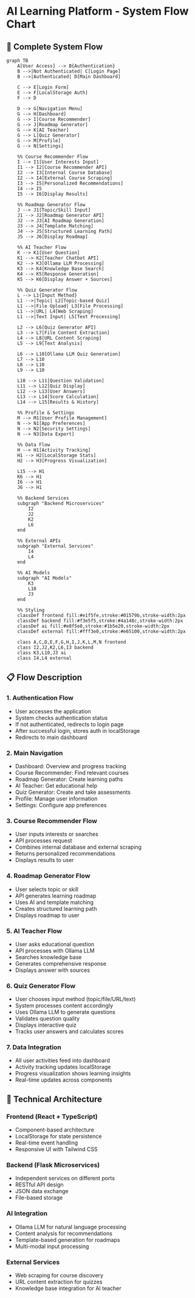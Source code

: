 # AI Learning Platform - System Flow Chart

## 🔄 Complete System Flow

```mermaid
graph TB
    A[User Access] --> B{Authentication}
    B -->|Not Authenticated| C[Login Page]
    B -->|Authenticated| D[Main Dashboard]
    
    C --> E[Login Form]
    E --> F[LocalStorage Auth]
    F --> D
    
    D --> G[Navigation Menu]
    G --> H[Dashboard]
    G --> I[Course Recommender]
    G --> J[Roadmap Generator]
    G --> K[AI Teacher]
    G --> L[Quiz Generator]
    G --> M[Profile]
    G --> N[Settings]
    
    %% Course Recommender Flow
    I --> I1[User Interests Input]
    I1 --> I2[Course Recommender API]
    I2 --> I3[Internal Course Database]
    I2 --> I4[External Course Scraping]
    I3 --> I5[Personalized Recommendations]
    I4 --> I5
    I5 --> I6[Display Results]
    
    %% Roadmap Generator Flow
    J --> J1[Topic/Skill Input]
    J1 --> J2[Roadmap Generator API]
    J2 --> J3[AI Roadmap Generation]
    J3 --> J4[Template Matching]
    J4 --> J5[Structured Learning Path]
    J5 --> J6[Display Roadmap]
    
    %% AI Teacher Flow
    K --> K1[User Question]
    K1 --> K2[Teacher Chatbot API]
    K2 --> K3[Ollama LLM Processing]
    K3 --> K4[Knowledge Base Search]
    K4 --> K5[Response Generation]
    K5 --> K6[Display Answer + Sources]
    
    %% Quiz Generator Flow
    L --> L1{Input Method}
    L1 -->|Topic| L2[Topic-based Quiz]
    L1 -->|File Upload| L3[File Processing]
    L1 -->|URL| L4[Web Scraping]
    L1 -->|Text Input| L5[Text Processing]
    
    L2 --> L6[Quiz Generator API]
    L3 --> L7[File Content Extraction]
    L4 --> L8[URL Content Scraping]
    L5 --> L9[Text Analysis]
    
    L6 --> L10[Ollama LLM Quiz Generation]
    L7 --> L10
    L8 --> L10
    L9 --> L10
    
    L10 --> L11[Question Validation]
    L11 --> L12[Quiz Display]
    L12 --> L13[User Answers]
    L13 --> L14[Score Calculation]
    L14 --> L15[Results & History]
    
    %% Profile & Settings
    M --> M1[User Profile Management]
    N --> N1[App Preferences]
    N --> N2[Security Settings]
    N --> N3[Data Export]
    
    %% Data Flow
    H --> H1[Activity Tracking]
    H1 --> H2[LocalStorage Stats]
    H2 --> H3[Progress Visualization]
    
    L15 --> H1
    K6 --> H1
    I6 --> H1
    J6 --> H1
    
    %% Backend Services
    subgraph "Backend Microservices"
        I2
        J2
        K2
        L6
    end
    
    %% External APIs
    subgraph "External Services"
        I4
        L4
    end
    
    %% AI Models
    subgraph "AI Models"
        K3
        L10
        J3
    end
    
    %% Styling
    classDef frontend fill:#e1f5fe,stroke:#01579b,stroke-width:2px
    classDef backend fill:#f3e5f5,stroke:#4a148c,stroke-width:2px
    classDef ai fill:#e8f5e8,stroke:#1b5e20,stroke-width:2px
    classDef external fill:#fff3e0,stroke:#e65100,stroke-width:2px
    
    class A,C,D,E,F,G,H,I,J,K,L,M,N frontend
    class I2,J2,K2,L6,I3 backend
    class K3,L10,J3 ai
    class I4,L4 external
```

## 📋 Flow Description

### **1. Authentication Flow**
- User accesses the application
- System checks authentication status
- If not authenticated, redirects to login page
- After successful login, stores auth in localStorage
- Redirects to main dashboard

### **2. Main Navigation**
- Dashboard: Overview and progress tracking
- Course Recommender: Find relevant courses
- Roadmap Generator: Create learning paths
- AI Teacher: Get educational help
- Quiz Generator: Create and take assessments
- Profile: Manage user information
- Settings: Configure app preferences

### **3. Course Recommender Flow**
- User inputs interests or searches
- API processes request
- Combines internal database and external scraping
- Returns personalized recommendations
- Displays results to user

### **4. Roadmap Generator Flow**
- User selects topic or skill
- API generates learning roadmap
- Uses AI and template matching
- Creates structured learning path
- Displays roadmap to user

### **5. AI Teacher Flow**
- User asks educational question
- API processes with Ollama LLM
- Searches knowledge base
- Generates comprehensive response
- Displays answer with sources

### **6. Quiz Generator Flow**
- User chooses input method (topic/file/URL/text)
- System processes content accordingly
- Uses Ollama LLM to generate questions
- Validates question quality
- Displays interactive quiz
- Tracks user answers and calculates scores

### **7. Data Integration**
- All user activities feed into dashboard
- Activity tracking updates localStorage
- Progress visualization shows learning insights
- Real-time updates across components

## 🔧 Technical Architecture

### **Frontend (React + TypeScript)**
- Component-based architecture
- LocalStorage for state persistence
- Real-time event handling
- Responsive UI with Tailwind CSS

### **Backend (Flask Microservices)**
- Independent services on different ports
- RESTful API design
- JSON data exchange
- File-based storage

### **AI Integration**
- Ollama LLM for natural language processing
- Content analysis for recommendations
- Template-based generation for roadmaps
- Multi-modal input processing

### **External Services**
- Web scraping for course discovery
- URL content extraction for quizzes
- Knowledge base integration for AI teacher 